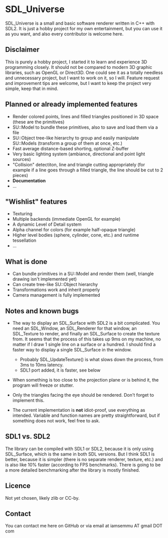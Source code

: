 SDL_Universe
============

SDL_Universe is a small and basic software renderer written in C++ with SDL2. It is just a hobby project for my own entertainment, but you can use it as you want, and also every contributor is welcome here.



Disclaimer
----------

This is purely a hobby project, I started it to learn and experience 3D programming closely. It should not be compared to modern 3D graphic libraries, such as OpenGL or Direct3D. One could see it as a totally needless and unnecessary project, but I want to work on it, so I will. Feature request and improvement tips are welcome, but I want to keep the project very simple, keep that in mind.



Planned or already implemented features
------------------

* Render colored points, lines and filled triangles positioned in 3D space (these are the primitives)
* SU::Model to bundle these primitives, also to save and load them via a file
* SU::Object tree-like hierarchy to group and easily manipulate SU::Models (transform a group of them at once, etc.)
* Fast average distance-based shorting, optional Z-buffer
* Very basic lighting system (ambiance, directional and point light sources)
* "Collision" detectiton, line and triangle cutting appropriately (for example if a line goes through a filled triangle, the line should be cut to 2 pieces)
* **Documentation**
* ...



"Wishlist" features
-------------------

* Texturing
* Multiple backends (immediate OpenGL for example)
* A dynamic Level of Detail system
* Alpha channel for colors (for example half-opaque triangle)
* Higher level bodies (sphere, cylinder, cone, etc.) and runtime tessellation
* ...



What is done
------------

* Can bundle primitives in a SU::Model and render them (well, triangle drawing isn't implemented yet)
* Can create tree-like SU::Object hierarchy
* Transformations work and inherit properly
* Camera management is fully implemented



Notes and known bugs
--------------------

* The way to display an SDL_Surface with SDL2 is a bit complicated. You need an SDL_Window, an SDL_Renderer for that window, an SDL_Texture to render, and finally an SDL_Surface to create the texture from.
	It seems that the process of this takes up 9ms on my machine, no matter if I draw 1 single line on a surface or a hundred. I should find a faster way to display a single SDL_Surface in the window.

	* Probably SDL_UpdateTexture() is what slows down the process, from 3ms to 10ms latency.
	* SDL1 port added, it is faster, see below

* When something is too close to the projection plane or is behind it, the program will freeze or stutter.
* Only the triangles facing the eye should be rendered. Don't forget to implement this.
* The current implementation is **not** idiot-proof, use everything as intended. Variable and function names are pretty straightforward, but if something does not work, feel free to ask.



SDL1 vs. SDL2
-------------

The library can be compiled with SDL1 or SDL2, because it is only using SDL_Surface, which is the same in both SDL versions.
But I think SDL1 is better, because it is simpler (there is no separate renderer, texture, etc.) and is also like 10% faster (according to FPS benchmarks).
There is going to be a more detailed benchmarking after the library is mostly finished.



Licence
-------

Not yet chosen, likely zlib or CC-by.



Contact
-------
You can contact me here on GitHub or via email at iamsemmu AT gmail DOT com
